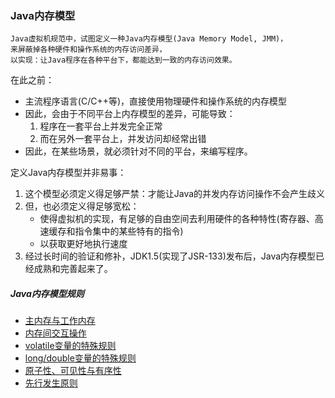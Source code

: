 ### Java内存模型

```
Java虚拟机规范中，试图定义一种Java内存模型(Java Memory Model, JMM)，
来屏蔽掉各种硬件和操作系统的内存访问差异，
以实现：让Java程序在各种平台下，都能达到一致的内存访问效果。
```

在此之前：
* 主流程序语言(C/C++等)，直接使用物理硬件和操作系统的内存模型
* 因此，会由于不同平台上内存模型的差异，可能导致：
    1. 程序在一套平台上并发完全正常
    2. 而在另外一套平台上，并发访问却经常出错
* 因此，在某些场景，就必须针对不同的平台，来编写程序。

定义Java内存模型并非易事：
1. 这个模型必须定义得足够严禁：才能让Java的并发内存访问操作不会产生歧义
2. 但，也必须定义得足够宽松：
    * 使得虚拟机的实现，有足够的自由空间去利用硬件的各种特性(寄存器、高速缓存和指令集中的某些特有的指令)
    * 以获取更好地执行速度
3. 经过长时间的验证和修补，JDK1.5(实现了JSR-133)发布后，Java内存模型已经成熟和完善起来了。

##### Java内存模型规则

* [主内存与工作内存](JMM/Main&Work.md)
* [内存间交互操作](JMM/MemoryInteractive.md)
* [volatile变量的特殊规则](JMM/Volatile.md)
* [long/double变量的特殊规则](JMM/Long&Double.md)
* [原子性、可见性与有序性](JMM/Atomicity&Visibility&Ordering.md)
* [先行发生原则](JMM/HanppensBefore.md)
